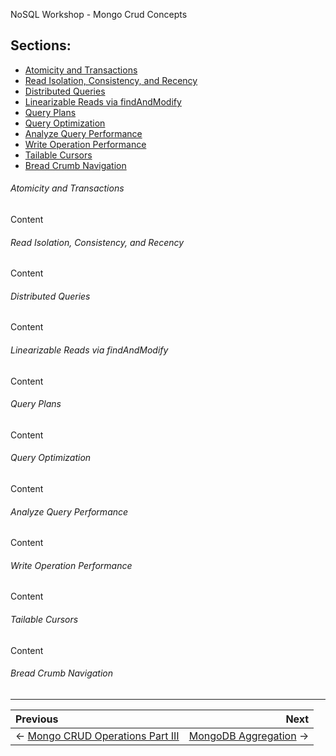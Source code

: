 NoSQL Workshop - Mongo Crud Concepts

## Sections:

* [Atomicity and Transactions](#atomicity-and-transactions)
* [Read Isolation, Consistency, and Recency](#read-isolation\,-consistency,-and-recency)
* [Distributed Queries](#distributed-queries)
* [Linearizable Reads via findAndModify](#linearizable-reads-via-findandmodify)
* [Query Plans](#query-plans)
* [Query Optimization](#query-optimization)
* [Analyze Query Performance](#analyze-query-performance)
* [Write Operation Performance](#write-operation-performance)
* [Tailable Cursors](#tailable)
* [Bread Crumb Navigation](#bread-crumb-navigation)

###### Atomicity and Transactions

Content

###### Read Isolation, Consistency, and Recency

Content

###### Distributed Queries

Content

###### Linearizable Reads via findAndModify

Content

###### Query Plans

Content

###### Query Optimization

Content

###### Analyze Query Performance

Content

###### Write Operation Performance

Content

###### Tailable Cursors

Content

###### Bread Crumb Navigation
_________________________

Previous | Next
:------- | ---:
← [Mongo CRUD Operations Part III](./mongo-crud-operations-part3.md) | [MongoDB Aggregation](./mongodb-aggregation.md) →
